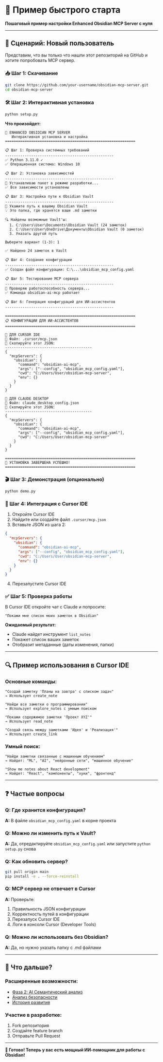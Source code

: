 # 🚀 Пример быстрого старта

**Пошаговый пример настройки Enhanced Obsidian MCP Server с нуля**

---

## 🎯 Сценарий: Новый пользователь

Представим, что вы только что нашли этот репозиторий на GitHub и хотите попробовать MCP сервер.

### 📥 Шаг 1: Скачивание
```bash
git clone https://github.com/your-username/obsidian-mcp-server.git
cd obsidian-mcp-server
```

### 🛠️ Шаг 2: Интерактивная установка
```bash
python setup.py
```

**Что произойдет:**
```
🧠 ENHANCED OBSIDIAN MCP SERVER
   Интерактивная установка и настройка
============================================================

📋 Шаг 1: Проверка системных требований
--------------------------------------------------
✅ Python 3.11.0 ✓
✅ Операционная система: Windows 10

📋 Шаг 2: Установка зависимостей
--------------------------------------------------
🔄 Устанавливаю пакет в режиме разработки...
✅ Все зависимости установлены

📋 Шаг 3: Настройка пути к Obsidian Vault
--------------------------------------------------
📁 Укажите путь к вашему Obsidian Vault
💡 Это папка, где хранятся ваши .md заметки

🔍 Найдены возможные Vault'ы:
  1. C:\Users\User\Documents\Obsidian Vault (24 заметок)
  2. C:\Users\User\OneDrive\Документы\Obsidian Vault (0 заметок)
  3. Указать другой путь

Выберите вариант (1-3): 1

✅ Найдено 24 заметок в Vault

📋 Шаг 4: Создание конфигурации
--------------------------------------------------
✅ Создан файл конфигурации: C:\...\obsidian_mcp_config.yaml

📋 Шаг 5: Тестирование MCP сервера
--------------------------------------------------
🔄 Проверяю работоспособность сервера...
✅ Команда obsidian-ai-mcp работает

📋 Шаг 6: Генерация конфигураций для ИИ-ассистентов
--------------------------------------------------

============================================================
📋 КОНФИГУРАЦИИ ДЛЯ ИИ-АССИСТЕНТОВ
============================================================

🎯 ДЛЯ CURSOR IDE
📁 Файл: .cursor/mcp.json
📝 Скопируйте этот JSON:
----------------------------------------
{
  "mcpServers": {
    "obsidian": {
      "command": "obsidian-ai-mcp",
      "args": ["--config", "obsidian_mcp_config.yaml"],
      "cwd": "C:/Users/User/obsidian-mcp-server",
      "env": {}
    }
  }
}

🤖 ДЛЯ CLAUDE DESKTOP
📁 Файл: claude_desktop_config.json
📝 Скопируйте этот JSON:
----------------------------------------
{
  "mcpServers": {
    "obsidian": {
      "command": "obsidian-ai-mcp", 
      "args": ["--config", "obsidian_mcp_config.yaml"],
      "cwd": "C:/Users/User/obsidian-mcp-server"
    }
  }
}

============================================================
🎉 УСТАНОВКА ЗАВЕРШЕНА УСПЕШНО!
============================================================
```

### 🎬 Шаг 3: Демонстрация (опционально)
```bash
python demo.py
```

### 🎯 Шаг 4: Интеграция с Cursor IDE

1. Откройте Cursor IDE
2. Найдите или создайте файл `.cursor/mcp.json`
3. Вставьте JSON из шага 2:
```json
{
  "mcpServers": {
    "obsidian": {
      "command": "obsidian-ai-mcp",
      "args": ["--config", "obsidian_mcp_config.yaml"],
      "cwd": "C:/Users/User/obsidian-mcp-server",
      "env": {}
    }
  }
}
```
4. Перезапустите Cursor IDE

### ✅ Шаг 5: Проверка работы

В Cursor IDE откройте чат с Claude и попросите:

```
"Покажи мне список моих заметок в Obsidian"
```

**Ожидаемый результат:**
- Claude найдет инструмент `list_notes`
- Покажет список ваших заметок
- Отобразит метаданные (даты изменения, папки)

---

## 🔍 Пример использования в Cursor IDE

### Основные команды:

```
"Создай заметку 'Планы на завтра' с списком задач"
→ Использует create_note

"Найди все заметки о программировании"  
→ Использует explore_notes с умным поиском

"Покажи содержимое заметки 'Проект XYZ'"
→ Использует read_note

"Создай связь между заметками 'Идея' и 'Реализация'"
→ Использует create_link
```

### Умный поиск:

```
"Найди заметки связанные с машинным обучением"
→ Найдет: "ML", "AI", "нейронные сети", "машинное обучение"

"Show me notes about React development"  
→ Найдет: "React", "компоненты", "хуки", "фронтенд"
```

---

## ❓ Частые вопросы

### Q: Где хранится конфигурация?
**A:** В файле `obsidian_mcp_config.yaml` в корне проекта

### Q: Можно ли изменить путь к Vault?
**A:** Да, отредактируйте `obsidian_mcp_config.yaml` или запустите `python setup.py` снова

### Q: Как обновить сервер?
```bash
git pull origin main
pip install -e . --force-reinstall
```

### Q: MCP сервер не отвечает в Cursor
**A:** Проверьте:
1. Правильность JSON конфигурации
2. Корректность путей в конфигурации  
3. Перезапуск Cursor IDE
4. Логи в консоли Cursor (Developer Tools)

### Q: Можно ли использовать без Obsidian?
**A:** Да, но нужно указать папку с .md файлами

---

## 🎯 Что дальше?

### Расширенные возможности:
- [Фаза 2: AI Семантический анализ](PHASE_2_DETAILED_PLAN.md)
- [Анализ безопасности](MCP_SECURITY_ANALYSIS.md)  
- [История развития](PROJECT_CONTEXT_HISTORY.md)

### Участие в разработке:
1. Fork репозитория
2. Создайте feature branch
3. Отправьте Pull Request

---

**🚀 Готово! Теперь у вас есть мощный ИИ-помощник для работы с Obsidian!**

